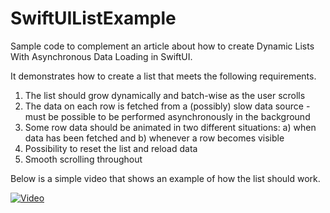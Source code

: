 # SwiftUIListExample
Sample code to complement an article about how to create Dynamic Lists With Asynchronous Data Loading in SwiftUI.

It demonstrates how to create a list that meets the following requirements.



1. The list should grow dynamically and batch-wise as the user scrolls
2. The data on each row is fetched from a (possibly) slow data source - must be possible to be performed asynchronously in the background
3. Some row data should be animated in two different situations: a) when data has been fetched and b) whenever a row becomes visible
4. Possibility to reset the list and reload data
5. Smooth scrolling throughout

Below is a simple video that shows an example of how the list should work.

[![Video](/assets/blogg/swiftui/RPReplay_Final1587392731.png)](/assets/blogg/swiftui/RPReplay_Final1587392731.mov " ")
